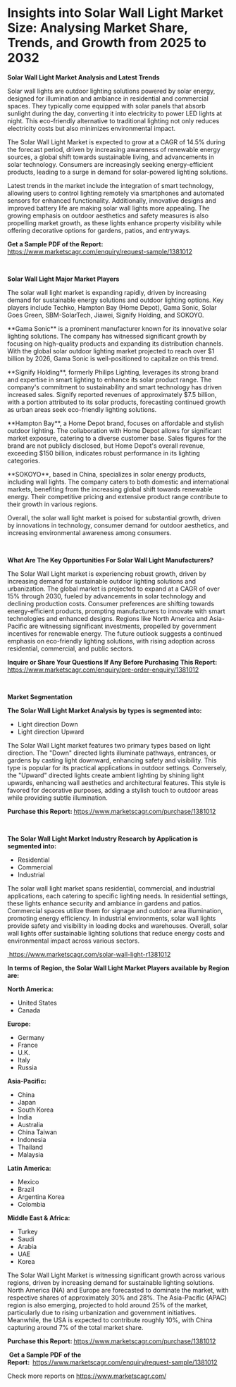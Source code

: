 <p><h1>Insights into Solar Wall Light Market Size: Analysing Market Share, Trends, and Growth from 2025 to 2032</h1></p><p><strong>Solar Wall Light Market Analysis and Latest Trends</strong></p>
<p><p>Solar wall lights are outdoor lighting solutions powered by solar energy, designed for illumination and ambiance in residential and commercial spaces. They typically come equipped with solar panels that absorb sunlight during the day, converting it into electricity to power LED lights at night. This eco-friendly alternative to traditional lighting not only reduces electricity costs but also minimizes environmental impact.</p><p>The Solar Wall Light Market is expected to grow at a CAGR of 14.5% during the forecast period, driven by increasing awareness of renewable energy sources, a global shift towards sustainable living, and advancements in solar technology. Consumers are increasingly seeking energy-efficient products, leading to a surge in demand for solar-powered lighting solutions. </p><p>Latest trends in the market include the integration of smart technology, allowing users to control lighting remotely via smartphones and automated sensors for enhanced functionality. Additionally, innovative designs and improved battery life are making solar wall lights more appealing. The growing emphasis on outdoor aesthetics and safety measures is also propelling market growth, as these lights enhance property visibility while offering decorative options for gardens, patios, and entryways.</p></p>
<p><strong>Get a Sample PDF of the Report:&nbsp;</strong> <a href="https://www.marketscagr.com/enquiry/request-sample/1381012?utm_campaign=2318&utm_medium=2&utm_source=Github&utm_content=ia&utm_term=08022025&utm_id=solar-wall-light">https://www.marketscagr.com/enquiry/request-sample/1381012</a></p>
<p>&nbsp;</p>
<p><strong>Solar Wall Light Major Market Players</strong></p>
<p><p>The solar wall light market is expanding rapidly, driven by increasing demand for sustainable energy solutions and outdoor lighting options. Key players include Techko, Hampton Bay (Home Depot), Gama Sonic, Solar Goes Green, SBM-SolarTech, Jiawei, Signify Holding, and SOKOYO.</p><p>**Gama Sonic** is a prominent manufacturer known for its innovative solar lighting solutions. The company has witnessed significant growth by focusing on high-quality products and expanding its distribution channels. With the global solar outdoor lighting market projected to reach over $1 billion by 2026, Gama Sonic is well-positioned to capitalize on this trend.</p><p>**Signify Holding**, formerly Philips Lighting, leverages its strong brand and expertise in smart lighting to enhance its solar product range. The company's commitment to sustainability and smart technology has driven increased sales. Signify reported revenues of approximately $7.5 billion, with a portion attributed to its solar products, forecasting continued growth as urban areas seek eco-friendly lighting solutions.</p><p>**Hampton Bay**, a Home Depot brand, focuses on affordable and stylish outdoor lighting. The collaboration with Home Depot allows for significant market exposure, catering to a diverse customer base. Sales figures for the brand are not publicly disclosed, but Home Depot's overall revenue, exceeding $150 billion, indicates robust performance in its lighting categories.</p><p>**SOKOYO**, based in China, specializes in solar energy products, including wall lights. The company caters to both domestic and international markets, benefiting from the increasing global shift towards renewable energy. Their competitive pricing and extensive product range contribute to their growth in various regions.</p><p>Overall, the solar wall light market is poised for substantial growth, driven by innovations in technology, consumer demand for outdoor aesthetics, and increasing environmental awareness among consumers.</p></p>
<p>&nbsp;</p>
<p><strong>What Are The Key Opportunities For Solar Wall Light Manufacturers?</strong></p>
<p><p>The Solar Wall Light market is experiencing robust growth, driven by increasing demand for sustainable outdoor lighting solutions and urbanization. The global market is projected to expand at a CAGR of over 15% through 2030, fueled by advancements in solar technology and declining production costs. Consumer preferences are shifting towards energy-efficient products, prompting manufacturers to innovate with smart technologies and enhanced designs. Regions like North America and Asia-Pacific are witnessing significant investments, propelled by government incentives for renewable energy. The future outlook suggests a continued emphasis on eco-friendly lighting solutions, with rising adoption across residential, commercial, and public sectors.</p></p>
<p><strong>Inquire or Share Your Questions If Any Before Purchasing This Report:</strong> <a href="https://www.marketscagr.com/enquiry/pre-order-enquiry/1381012?utm_campaign=2318&utm_medium=2&utm_source=Github&utm_content=ia&utm_term=08022025&utm_id=solar-wall-light">https://www.marketscagr.com/enquiry/pre-order-enquiry/1381012</a></p>
<p>&nbsp;</p>
<p><strong>Market Segmentation</strong></p>
<p><strong>The Solar Wall Light Market Analysis by types is segmented into:</strong></p>
<p><ul><li>Light direction Down</li><li>Light direction Upward</li></ul></p>
<p><p>The Solar Wall Light market features two primary types based on light direction. The "Down" directed lights illuminate pathways, entrances, or gardens by casting light downward, enhancing safety and visibility. This type is popular for its practical applications in outdoor settings. Conversely, the "Upward" directed lights create ambient lighting by shining light upwards, enhancing wall aesthetics and architectural features. This style is favored for decorative purposes, adding a stylish touch to outdoor areas while providing subtle illumination.</p></p>
<p><strong>Purchase this Report:&nbsp;</strong><a href="https://www.marketscagr.com/purchase/1381012?utm_campaign=2318&utm_medium=2&utm_source=Github&utm_content=ia&utm_term=08022025&utm_id=solar-wall-light">https://www.marketscagr.com/purchase/1381012</a></p>
<p>&nbsp;</p>
<p><strong>The Solar Wall Light Market Industry Research by Application is segmented into:</strong></p>
<p><ul><li>Residential</li><li>Commercial</li><li>Industrial</li></ul></p>
<p><p>The solar wall light market spans residential, commercial, and industrial applications, each catering to specific lighting needs. In residential settings, these lights enhance security and ambiance in gardens and patios. Commercial spaces utilize them for signage and outdoor area illumination, promoting energy efficiency. In industrial environments, solar wall lights provide safety and visibility in loading docks and warehouses. Overall, solar wall lights offer sustainable lighting solutions that reduce energy costs and environmental impact across various sectors.</p></p>
<p><a href="https://www.marketscagr.com/solar-wall-light-r1381012?utm_campaign=2318&utm_medium=2&utm_source=Github&utm_content=ia&utm_term=08022025&utm_id=solar-wall-light">&nbsp;https://www.marketscagr.com/solar-wall-light-r1381012</a></p>
<p><strong>In terms of Region, the Solar Wall Light Market Players available by Region are:</strong></p>
<p>
    <p> <strong> North America: </strong>
        <ul>
            <li>United States</li>
            <li>Canada</li>
        </ul>
        </p> 
    <p> <strong> Europe: </strong>
        <ul>
            <li>Germany</li>
            <li>France</li>
            <li>U.K.</li>
            <li>Italy</li>
            <li>Russia</li>
        </ul>
        </p> 
    <p> <strong> Asia-Pacific: </strong>
        <ul>
            <li>China</li>
            <li>Japan</li>
            <li>South Korea</li>
            <li>India</li>
            <li>Australia</li>
            <li>China Taiwan</li>
            <li>Indonesia</li>
            <li>Thailand</li>
            <li>Malaysia</li>
        </ul>
        </p> 
    <p> <strong> Latin America: </strong>
        <ul>
            <li>Mexico</li>
            <li>Brazil</li>
            <li>Argentina Korea</li>
            <li>Colombia</li>
        </ul>
        </p> 
    <p> <strong> Middle East & Africa: </strong>
        <ul>
            <li>Turkey</li>
            <li>Saudi</li>
            <li>Arabia</li>
            <li>UAE</li>
            <li>Korea</li>
        </ul>
    </p>
    </p>
<p><p>The Solar Wall Light Market is witnessing significant growth across various regions, driven by increasing demand for sustainable lighting solutions. North America (NA) and Europe are forecasted to dominate the market, with respective shares of approximately 30% and 28%. The Asia-Pacific (APAC) region is also emerging, projected to hold around 25% of the market, particularly due to rising urbanization and government initiatives. Meanwhile, the USA is expected to contribute roughly 10%, with China capturing around 7% of the total market share.</p></p>
<p><strong>Purchase this Report: </strong><a href="https://www.marketscagr.com/purchase/1381012?utm_campaign=2318&utm_medium=2&utm_source=Github&utm_content=ia&utm_term=08022025&utm_id=solar-wall-light">https://www.marketscagr.com/purchase/1381012</a></p>
<p>&nbsp;<strong>Get a Sample PDF of the Report:&nbsp;&nbsp;</strong><a href="https://www.marketscagr.com/enquiry/request-sample/1381012?utm_campaign=2318&utm_medium=2&utm_source=Github&utm_content=ia&utm_term=08022025&utm_id=solar-wall-light">https://www.marketscagr.com/enquiry/request-sample/1381012</a></p>
<p><strong></strong></p>
<p>Check more reports on <a href="https://www.marketscagr.com/?utm_campaign=2318&utm_medium=2&utm_source=Github&utm_content=ia&utm_term=08022025&utm_id=solar-wall-light">https://www.marketscagr.com/</a></p>